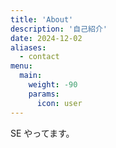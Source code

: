 ```yaml
---
title: 'About'
description: '自己紹介'
date: 2024-12-02
aliases:
  - contact
menu:
  main:
    weight: -90
    params:
      icon: user
---
```


SE やってます。

